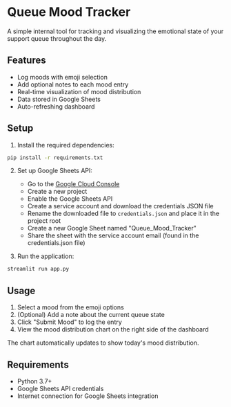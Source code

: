 # Queue Mood Tracker

A simple internal tool for tracking and visualizing the emotional state of your support queue throughout the day.

## Features

- Log moods with emoji selection
- Add optional notes to each mood entry
- Real-time visualization of mood distribution
- Data stored in Google Sheets
- Auto-refreshing dashboard

## Setup

1. Install the required dependencies:
```bash
pip install -r requirements.txt
```

2. Set up Google Sheets API:
   - Go to the [Google Cloud Console](https://console.cloud.google.com/)
   - Create a new project
   - Enable the Google Sheets API
   - Create a service account and download the credentials JSON file
   - Rename the downloaded file to `credentials.json` and place it in the project root
   - Create a new Google Sheet named "Queue_Mood_Tracker"
   - Share the sheet with the service account email (found in the credentials.json file)

3. Run the application:
```bash
streamlit run app.py
```

## Usage

1. Select a mood from the emoji options
2. (Optional) Add a note about the current queue state
3. Click "Submit Mood" to log the entry
4. View the mood distribution chart on the right side of the dashboard

The chart automatically updates to show today's mood distribution.

## Requirements

- Python 3.7+
- Google Sheets API credentials
- Internet connection for Google Sheets integration 
